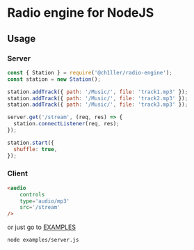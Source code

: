 # Radio engine for NodeJS

## Usage
### Server
```javascript
const { Station } = require('@ch1ller/radio-engine');
const station = new Station();

station.addTrack({ path: '/Music/', file: 'track1.mp3' });
station.addTrack({ path: '/Music/', file: 'track2.mp3' });
station.addTrack({ path: '/Music/', file: 'track3.mp3' });

server.get('/stream', (req, res) => {
  station.connectListener(req, res);
});

station.start({
  shuffle: true,
});
```
### Client
```html
<audio
    controls
    type='audio/mp3'
    src='/stream'
/>
```

or just go to [EXAMPLES](./examples/server.js)
```
node examples/server.js
```